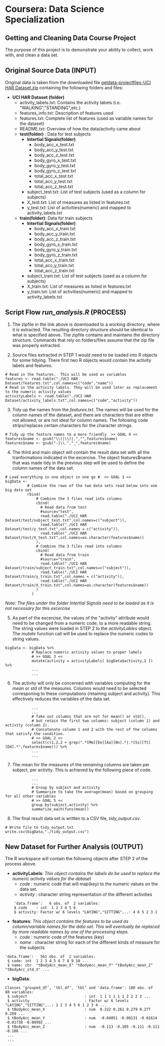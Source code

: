 # Coursera: Data Science Specialization
## Getting and Cleaning Data Course Project
The purpose of this project is to demonstrate your ability to collect, work with, and clean a data set.

## Original Source Data (INPUT)
Original data is taken from the downloaded file [getdata-projectfiles-UCI HAR Dataset.zip](https://d396qusza40orc.cloudfront.net/getdata%2Fprojectfiles%2FUCI%20HAR%20Dataset.zip) containing the following folders and files:

* __UCI HAR Dataset (folder)__
    + activity_labels.txt: Contains the activity labels (i.e. "WALKING","STANDING",etc.)
    + features_info.txt: Description of features used
    + features.txt: Complete list of features (used as variable names for the dataset)
    + README.txt: Overview of how the data/activity came about
    + __test(folder)__ : Data for test subjects
        - __Intertial Signals(folder)__
            * body_acc_x_test.txt
            * body_acc_y_test.txt
            * body_acc_z_test.txt
            * body_gyro_x_test.txt
            * body_gyro_y_test.txt
            * body_gyro_z_test.txt
            * total_acc_x_test.txt
            * total_acc_y_test.txt
            * total_acc_z_test.txt
        - subject_test.txt: List of test subjects (used as a column for subjects)
        - X_test.txt: List of measures as listed in features.txt
        - y_test.txt: List of activities(numeric) and mapped to activity_labels.txt
    + __train(folder)__: Data for train subjects
        - __Intertial Signals(folder)__
            * body_acc_x_train.txt
            * body_acc_y_train.txt
            * body_acc_z_train.txt
            * body_gyro_x_train.txt
            * body_gyro_y_train.txt
            * body_gyro_z_train.txt
            * total_acc_x_train.txt
            * total_acc_y_train.txt
            * total_acc_z_train.txt
        - subject_train.txt: List of test subjects (used as a column for subjects)
        - X_train.txt: List of measures as listed in features.txt
        - y_train.txt: List of activities(numeric) and mapped to activity_labels.txt

## Script Flow _run_analysis.R_ (PROCESS)
1. The zipfile in the link above is downloaded to a working directory, where it is extracted.  The resulting directory structure should be identical to what is specified above.  The zipfile contains and maintains the directory structure.  Commands that rely on folders/files assume that the zip file was properly extracted.

2. Source files extracted in STEP 1 would need to be loaded into R objects for some tidying. There first two R objects would contain the activity labels and features.

~~~~
# Read in the features.  This will be used as variables
features <- read.table("./UCI HAR Dataset/features.txt",col.names=c("code","name"))
# Read in the activity labels. They will be used later as replacement to the numeric activity values
activityLabels <- read.table("./UCI HAR Dataset/activity_labels.txt",col.names=c("code","activity"))
~~~~
3. Tidy up the names from the _features.txt_.  The names will be used for the column names of the dataset, and there are characters that are either not allowed, or are not ideal for column names.  The following code strips/replaces certain characters for the character strings.

~~~~
# Tidy up the feature names to a more friendly  >> GOAL 4 <<
features$name <- gsub("\\(|\\)|,","",features$name)
features$name <- gsub("-|\\.","_",features$name)
~~~~

4. The third and main object will contain the result data set with all the tranformations indicated in the excercise.  The object features$name that was made tidy in the previous step will be used to define the column names of the data set. 

~~~~
# Load everything in one object in one go #  >> GOAL 1 <<
bigData <-  
          # Combine the rows of the two data sets read below into one big data set
          rbind(
              # Combine the 3 files read into columns
              cbind(
                # Read data from test
                #source="test",
                read.table("./UCI HAR Dataset/test/subject_test.txt",col.names=c("subject")),
                read.table("./UCI HAR Dataset/test/y_test.txt",col.names = c("activity")),
                read.table("./UCI HAR Dataset/test/X_test.txt",col.names=as.character(features$name))
              ),
              # Combine the 3 files read into columns
              cbind(
                # Read data from train
                #source="train",
                read.table("./UCI HAR Dataset/train/subject_train.txt",col.names=c("subject")),
                read.table("./UCI HAR Dataset/train/y_train.txt",col.names = c("activity")),
                read.table("./UCI HAR Dataset/train/X_train.txt",col.names=as.character(features$name))
              )
            )
~~~~
_Note: The files under the folder Intertial Signals need to be loaded as it is not necessary for this excercise_

5. As part of the excercise, the values of the "activity" attribute would need to be changed from a numeric code, to a more readable string.  The string values were loaded in STEP 2 to the _activityLables_ object.  The _mutate_ function call will be used to replace the numeric codes to string values.

~~~~
bigData <- bigData %>% 
            # Replace numeric activity values to proper labels
            # >> GOAL 3 <<
            mutate(activity = activityLabels[ bigData$activity,2 ]) %>%
            ...
            ...
~~~~

6. The activity will only be concerned with variables computing for the _mean_ or _std_ of the measures.  Columns would need to be selected corresponing to these computations (retaining subject and activity).  This effectively reduces the variables of the data set.

~~~~
            ...
            ...
            # Take out columns that are not for mean() or std(), 
            # but retain the first two columns: subject (column 1) and activity (column 2).
            # Concatenate column 1 and 2 with the rest of the columns that satisfy the condition.
            # >> GOAL 2 <<
            select(c(1,2,2 + grep(".*[Mm][Ee][Aa][Nn].*|.*[Ss][Tt][Dd].*",features$name))) %>%
            ...
            ...
~~~~

7. The mean for the measures of the remaining columns are taken per subject, per activity.  This is achieved by the following piece of code.

~~~~
            ...
            ...
            # Group by subject and activity
            # Summarize to take the average(mean) based on grouping for all other variables
            # >> GOAL 5 <<
            group_by(subject,activity) %>%
            summarize_each(funs(mean))
~~~~

8. The final result data set is written to a CSV file, _tidy_output.csv_.

~~~~
# Write file to tidy_output.txt
write.csv(bigData,"./tidy_output.csv")
~~~~

## New Dataset for Further Analysis (OUTPUT)
The R workspace will contain the following objects after STEP 2 of the process above.

* __activityLabels__: _This object contains the labels do be used to replace the numeric activity values for the dataset_
    + _code_ : numeric code that will map(key) to the numeric values on the data set.
    + _activity_ : character string representation of the different activities

~~~~
    'data.frame':	6 obs. of  2 variables:
    $ code    : int  1 2 3 4 5 6
    $ activity: Factor w/ 6 levels "LAYING","SITTING",..: 4 6 5 2 3 1
~~~~

* __features__: _This object contains the features to be used as column/variable names for the data set.  This will eventually be replaced by more readable names by one of the processing steps._
    + _code_ : numeric code of the features (key)
    + _name_ : character string for each of the different kinds of measure for the subjects

~~~~
'data.frame':	561 obs. of  2 variables:
 $ code: int  1 2 3 4 5 6 7 8 9 10 ...
 $ name: chr  "tBodyAcc_mean_X" "tBodyAcc_mean_Y" "tBodyAcc_mean_Z" "tBodyAcc_std_X" ...
~~~~

* __bigData__: 

~~~~
Classes ‘grouped_df’, ‘tbl_df’, ‘tbl’ and 'data.frame':	180 obs. of  88 variables:
 $ subject                          : int  1 1 1 1 1 1 2 2 2 2 ...
 $ activity                         : Factor w/ 6 levels "LAYING","SITTING",..: 1 2 3 4 5 6 1 2 3 4 ...
 $ tBodyAcc_mean_X                  : num  0.222 0.261 0.279 0.277 0.289 ...
 $ tBodyAcc_mean_Y                  : num  -0.04051 -0.00131 -0.01614 -0.01738 -0.00992 ...
 $ tBodyAcc_mean_Z                  : num  -0.113 -0.105 -0.111 -0.111 -0.108 ...
 ...
 ...
~~~~

